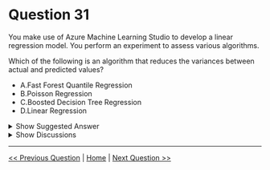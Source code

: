 # Question 31

You make use of Azure Machine Learning Studio to develop a linear regression model. You perform an experiment to assess various algorithms.

Which of the following is an algorithm that reduces the variances between actual and predicted values?

* A.Fast Forest Quantile Regression
* B.Poisson Regression
* C.Boosted Decision Tree Regression
* D.Linear Regression

<details>
  <summary>Show Suggested Answer</summary>

  <strong>D</strong><br>

</details>

<details>
  <summary>Show Discussions</summary>

<blockquote><p><strong>RyanTsai</strong> <code>(Sun 19 Sep 2021 10:05)</code> - <em>Upvotes: 22</em></p><p>should be linear regression</p></blockquote>
<blockquote><p><strong>David_Tadeu</strong> <code>(Fri 15 Apr 2022 10:25)</code> - <em>Upvotes: 3</em></p><p>Linear regression minimizes the sum of squares, i.e. it minimizes S=Sum[(y_i-f_i)^2,{i,1,n}], where y_i is the actual value and f_i the predicted value (we can see it as the average). 

Since the variance of {y_i} is S/n, minimizing S is equivalent to minimizing the variance.</p></blockquote>
<blockquote><p><strong>jed_elhak</strong> <code>(Mon 13 Sep 2021 22:42)</code> - <em>Upvotes: 16</em></p><p>Correct answer is C :
 It builds each regression tree in a step-wise fashion, using a predefined loss function to measure the error in each step and correct for it in the next. Thus the prediction model is actually an ensemble of weaker prediction models.
reference:https://docs.microsoft.com/en-us/azure/machine-learning/algorithm-module-reference/boosted-decision-tree-regression</p></blockquote>
<blockquote><p><strong>dija123</strong> <code>(Sat 25 Dec 2021 18:52)</code> - <em>Upvotes: 1</em></p><p>Agree with you</p></blockquote>
<blockquote><p><strong>sar77</strong> <code>(Sat 12 Jul 2025 01:27)</code> - <em>Upvotes: 1</em></p><p>Boosted Decision Tree Regression, including Azure ML’s Boosted Decision Tree (based on LightGBM/MART), is designed to minimize errors between actual and predicted values by sequentially fitting trees that correct previous residuals. This iterative boosting process both reduces bias and lowers variance, resulting in more accurate predictions .</p></blockquote>
<blockquote><p><strong>PatAms538</strong> <code>(Tue 17 Jun 2025 22:18)</code> - <em>Upvotes: 1</em></p><p>The Linear Regression is built upon the F-test. The logic of the F-test: the amount of systematic variance divided by the amount of unsystematic variance</p></blockquote>
<blockquote><p><strong>brzhanyu</strong> <code>(Sun 13 Oct 2024 02:56)</code> - <em>Upvotes: 1</em></p><p>The correct answer is Boosted Decision Tree Regression.

Boosted Decision Tree Regression is an algorithm that reduces the variance between actual and predicted values by iteratively combining multiple weak learners (decision trees) to create a stronger, more accurate model. This helps minimize the differences between the predicted values and the actual values by focusing on the errors made by previous models.

Linear regression, while useful for linear relationships, does not specifically focus on reducing variance in the way ensemble methods like boosting do.</p></blockquote>
<blockquote><p><strong>6c3c83d</strong> <code>(Tue 07 May 2024 15:34)</code> - <em>Upvotes: 1</em></p><p>D is linear and reduces the mean squared error which is the variance between actual and predicted. Regression trees do that too but are not linear</p></blockquote>
<blockquote><p><strong>GHill1982</strong> <code>(Tue 23 Jan 2024 21:18)</code> - <em>Upvotes: 2</em></p><p>Linear regression computes the linear relationship between a dependent variable and one or more independent features. It uses the ordinary least squares method to minimize the sum of the squared errors between the actual and predicted values.</p></blockquote>
<blockquote><p><strong>jdada</strong> <code>(Fri 10 Nov 2023 16:04)</code> - <em>Upvotes: 2</em></p><p>D. Linear Regression</p></blockquote>
<blockquote><p><strong>james2033</strong> <code>(Thu 12 Oct 2023 08:46)</code> - <em>Upvotes: 5</em></p><p>Question keyword &#x27;develop a linear regression model&#x27;. Answer keyword &#x27;Linear regression&#x27; make (D) is correct answer.

https://learn.microsoft.com/en-us/azure/machine-learning/component-reference/linear-regression?view=azureml-api-2

Quote: &#x27;create a linear regression model&#x27; , &#x27;Linear regression is a common statistical method, ...&#x27;</p></blockquote>
<blockquote><p><strong>Nadine_nm</strong> <code>(Thu 17 Aug 2023 12:21)</code> - <em>Upvotes: 2</em></p><p>I think the question is poorly asked, since the algorithme used depends mainy on the data.
The answer is linear regression, since Poisson regression is actually a form of generalized linear modeling and is often considered a non-linear regression model due to its underlying mathematical structure. Also Boosted decision tree, in a non linear regression as well.</p></blockquote>
<blockquote><p><strong>phydev</strong> <code>(Sat 15 Jul 2023 14:30)</code> - <em>Upvotes: 1</em></p><p>Boosted decision tree regression a non-linear regression model.</p></blockquote>
<blockquote><p><strong>endeesa</strong> <code>(Thu 08 Jun 2023 21:36)</code> - <em>Upvotes: 1</em></p><p>Boosting will definitely reduce the variances</p></blockquote>
<blockquote><p><strong>daviduzo</strong> <code>(Wed 21 Jun 2023 06:32)</code> - <em>Upvotes: 1</em></p><p>But the the question says we&#x27;re trying to develop a linear regression model. Shouldn&#x27;t the influence the option and it&#x27;s supposed to be D</p></blockquote>
<blockquote><p><strong>NickRafe</strong> <code>(Sat 29 Apr 2023 01:28)</code> - <em>Upvotes: 1</em></p><p>Answer should be C. Reference:
https://www.kdd.org/kdd2016/papers/files/adf0653-poyarkovA.pdf</p></blockquote>
<blockquote><p><strong>EXAMTOPICS2134</strong> <code>(Mon 17 Apr 2023 19:35)</code> - <em>Upvotes: 1</em></p><p>Decision trees are non linear. Unlike Linear regression there is no equation to express relationship between independent and dependent variables</p></blockquote>
<blockquote><p><strong>bibabrian</strong> <code>(Sat 15 Apr 2023 01:02)</code> - <em>Upvotes: 2</em></p><p>guys I know some of these questions are crap but read carefully it says &quot;assess various algorithms.&quot;, which means a boosting algorithm like Boosted Decision Tree Regression makes sense.</p></blockquote>
<blockquote><p><strong>bvkr</strong> <code>(Tue 28 Mar 2023 16:05)</code> - <em>Upvotes: 1</em></p><p>ChatGPT answer: Option D: Linear Regression, is an algorithm that can help to reduce the variances between actual and predicted values in a linear regression model.</p></blockquote>
<blockquote><p><strong>sahithi2004</strong> <code>(Mon 20 Mar 2023 05:49)</code> - <em>Upvotes: 1</em></p><p>Boosted Decision Tree Regression is an algorithm that reduces the variances between actual and predicted values.
Linear regression aims to find the best linear relationship between the independent and dependent variables, while Fast Forest Quantile Regression is a regression algorithm that can provide estimates of conditional quantiles of the response variable. Poisson Regression is used when the dependent variable is a count or frequency, and the relationship between the dependent and independent variables is modelled using a Poisson distribution.</p></blockquote>

</details>

---

[<< Previous Question](question_30.md) | [Home](/index.md) | [Next Question >>](question_32.md)
